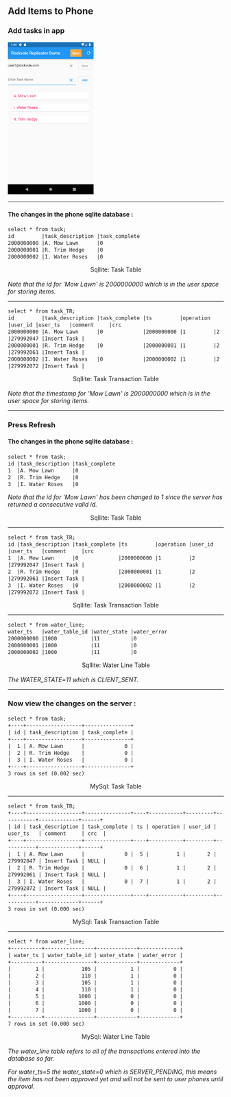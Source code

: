 ## Add Items to Phone

### Add tasks in app

<img src="images/user1_add_item.png" width="200" />
<hr/>

#### The changes in the phone sqlite database :
```roomsql
select * from task;
id         |task_description |task_complete
2000000000 |A. Mow Lawn      |0
2000000001 |R. Trim Hedge    |0
2000000002 |I. Water Roses   |0
```
<div align="center">Sqllite: Task Table</div><br/>
<i>Note that the id for 'Mow Lawn' is 2000000000 which is in the user space for storing items.</i><br/>
<hr/>

```roomsql
select * from task_TR;
id         |task_description |task_complete |ts         |operation |user_id |user_ts   |comment     |crc
2000000000 |A. Mow Lawn      |0             |2000000000 |1         |2       |279992047 |Insert Task |
2000000001 |R. Trim Hedge    |0             |2000000001 |1         |2       |279992061 |Insert Task |
2000000002 |I. Water Roses   |0             |2000000002 |1         |2       |279992072 |Insert Task |
```
<div align="center">Sqllite: Task Transaction Table</div><br/>
<i>Note that the timestamp for 'Mow Lawn' is 2000000000 which is in the user space for storing items.</i>
<hr/>

### Press Refresh

#### The changes in the phone sqlite database :

```roomsql
select * from task;
id |task_description |task_complete
1  |A. Mow Lawn      |0
2  |R. Trim Hedge    |0
3  |I. Water Roses   |0
```
<i>Note that the id for 'Mow Lawn' has been changed to 1 since the server has returned a consecutive valid id.</i><br/>
<div align="center">Sqllite: Task Table</div>
<hr/>

```roomsql
select * from task_TR;
id |task_description |task_complete |ts         |operation |user_id |user_ts   |comment     |crc
1  |A. Mow Lawn      |0             |2000000000 |1         |2       |279992047 |Insert Task |
2  |R. Trim Hedge    |0             |2000000001 |1         |2       |279992061 |Insert Task |
3  |I. Water Roses   |0             |2000000002 |1         |2       |279992072 |Insert Task |
```
<div align="center">Sqllite: Task Transaction Table</div>
<hr/>

```roomsql
select * from water_line;
water_ts   |water_table_id |water_state |water_error
2000000000 |1000           |11          |0
2000000001 |1000           |11          |0
2000000002 |1000           |11          |0
```
<div align="center">Sqllite: Water Line Table</div><br/>
<i>The WATER_STATE=11 which is CLIENT_SENT.</i>
<hr/>

### Now view the changes on the server :

```roomsql
select * from task;
+----+------------------+---------------+
| id | task_description | task_complete |
+----+------------------+---------------+
|  1 | A. Mow Lawn      |             0 |
|  2 | R. Trim Hedge    |             0 |
|  3 | I. Water Roses   |             0 |
+----+------------------+---------------+
3 rows in set (0.002 sec)
```
<div align="center">MySql: Task Table</div>
<hr/>

```roomsql
select * from task_TR;
+----+------------------+---------------+----+-----------+---------+-----------+-------------+------+
| id | task_description | task_complete | ts | operation | user_id | user_ts   | comment     | crc  |
+----+------------------+---------------+----+-----------+---------+-----------+-------------+------+
|  1 | A. Mow Lawn      |             0 |  5 |         1 |       2 | 279992047 | Insert Task | NULL |
|  2 | R. Trim Hedge    |             0 |  6 |         1 |       2 | 279992061 | Insert Task | NULL |
|  3 | I. Water Roses   |             0 |  7 |         1 |       2 | 279992072 | Insert Task | NULL |
+----+------------------+---------------+----+-----------+---------+-----------+-------------+------+
3 rows in set (0.000 sec)
```
<div align="center">MySql: Task Transaction Table</div>
<hr/>

```roomsql
select * from water_line;
+----------+----------------+-------------+-------------+
| water_ts | water_table_id | water_state | water_error |
+----------+----------------+-------------+-------------+
|        1 |            105 |           1 |           0 |
|        2 |            110 |           1 |           0 |
|        3 |            105 |           1 |           0 |
|        4 |            110 |           1 |           0 |
|        5 |           1000 |           0 |           0 |
|        6 |           1000 |           0 |           0 |
|        7 |           1000 |           0 |           0 |
+----------+----------------+-------------+-------------+
7 rows in set (0.000 sec)
```
<div align="center">MySql: Water Line Table</div><br/>
<i>The water_line table refers to all of the transactions entered into the database so far.</i>

<i>For water_ts=5 the water_state=0 which is SERVER_PENDING, this means the item has not been approved yet and will not be sent to user phones until approval.</i>
